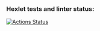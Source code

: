 ### Hexlet tests and linter status:
[![Actions Status](https://github.com/AnastasiyaKoltsova/js-starter-project-44/workflows/hexlet-check/badge.svg)](https://github.com/AnastasiyaKoltsova/js-starter-project-44/actions)